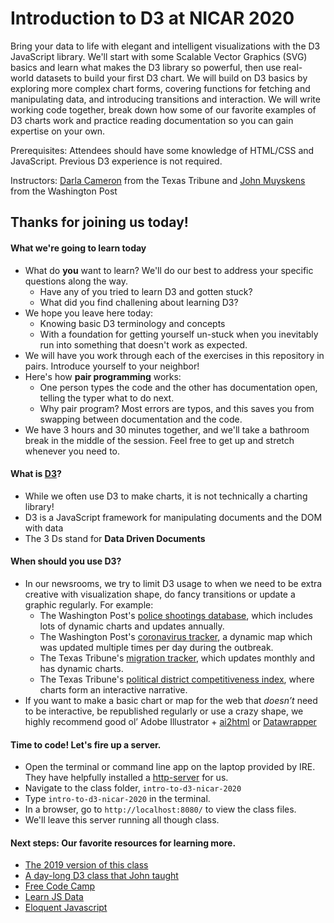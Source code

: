 # Introduction to D3 at NICAR 2020

Bring your data to life with elegant and intelligent visualizations with the D3 JavaScript library. We'll start with some Scalable Vector Graphics (SVG) basics and learn what makes the D3 library so powerful, then use real-world datasets to build your first D3 chart. We will build on D3 basics by exploring more complex chart forms, covering functions for fetching and manipulating data, and introducing transitions and interaction. We will write working code together, break down how some of our favorite examples of D3 charts work and practice reading documentation so you can gain expertise on your own.

Prerequisites: Attendees should have some knowledge of HTML/CSS and JavaScript. Previous D3 experience is not required.

Instructors: [Darla Cameron](https://www.texastribune.org/about/staff/darla-cameron/) from the Texas Tribune and [John Muyskens](https://www.washingtonpost.com/people/john-muyskens/) from the Washington Post

## Thanks for joining us today!

#### What we're going to learn today
- What do **you** want to learn? We'll do our best to address your specific questions along the way.
	- Have any of you tried to learn D3 and gotten stuck? 
	- What did you find challening about learning D3? 
- We hope you leave here today:
	- Knowing basic D3 terminology and concepts
	- With a foundation for getting yourself un-stuck when you inevitably run into something that doesn't work as expected.
- We will have you work through each of the exercises in this repository in pairs. Introduce yourself to your neighbor! 
- Here's how **pair programming** works:
	- One person types the code and the other has documentation open, telling the typer what to do next. 
	- Why pair program? Most errors are typos, and this saves you from swapping between documentation and the code.
- We have 3 hours and 30 minutes together, and we'll take a bathroom break in the middle of the session. Feel free to get up and stretch whenever you need to.

#### What is [D3](https://d3js.org/)?
- While we often use D3 to make charts, it is not technically a charting library!
- D3 is a JavaScript framework for manipulating documents and the DOM with data
- The 3 Ds stand for **Data Driven Documents**

#### When should you use D3?
- In our newsrooms, we try to limit D3 usage to when we need to be extra creative with visualization shape, do fancy transitions or update a graphic regularly. For example:
	- The Washington Post's [police shootings database](https://www.washingtonpost.com/graphics/investigations/police-shootings-database/), which includes lots of dynamic charts and updates annually.
	- The Washington Post's [coronavirus tracker](https://www.washingtonpost.com/world/2020/01/22/mapping-spread-new-coronavirus/?arc404=true), a dynamic map which was updated multiple times per day during the outbreak.
	- The Texas Tribune's [migration tracker](https://apps.texastribune.org/features/2019/migrant-texas-border-trump-policies/), which updates monthly and has dynamic charts. 
	- The Texas Tribune's [political district competitiveness index](https://apps.texastribune.org/features/2019/texas-turn-blue-voting-pattern-history/), where charts form an interactive narrative.
- If you want to make a basic chart or map for the web that *doesn’t* need to be interactive, be republished regularly or use a crazy shape, we highly recommend good ol’ Adobe Illustrator + [ai2html](http://ai2html.org/) or [Datawrapper](https://www.datawrapper.de/)

#### Time to code! Let's fire up a server.
- Open the terminal or command line app on the laptop provided by IRE. They have helpfully installed a [http-server](https://www.npmjs.com/package/http-server) for us.
- Navigate to the class folder, `intro-to-d3-nicar-2020`
- Type `intro-to-d3-nicar-2020` in the terminal.
- In a browser, go to `http://localhost:8080/` to view the class files. 
- We'll leave this server running all though class.

#### Next steps: Our favorite resources for learning more. 
- [The 2019 version of this class](https://github.com/csessig86/intro-to-d3-nicar-19)
- [A day-long D3 class that John taught](https://github.com/jmuyskens/big-data-ignite-d3-workshop)
- [Free Code Camp](https://www.freecodecamp.org/learn/) 
- [Learn JS Data](http://learnjsdata.com/index.html)
- [Eloquent Javascript](https://eloquentjavascript.net/) 
